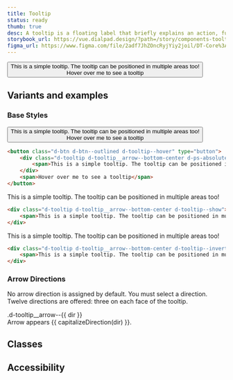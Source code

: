 ```yaml
---
title: Tooltip
status: ready
thumb: true
desc: A tooltip is a floating label that briefly explains an action, function, or an element. Its content is exclusively text and shouldn't be vital information for users. If richer media is desired, consider using a popover instead.
storybook_url: https://vue.dialpad.design/?path=/story/components-tooltip--default
figma_url: https://www.figma.com/file/2adf7JhZOncRyjYiy2joil/DT-Core%3A-Components-7?node-id=8919%3A21626&viewport=-614%2C359%2C0.86&t=xHutRjwo1o5zMTgT-11
---
```

<code-well-header bgclass="d-bgc-black-100" class='d-hmn264'>
  <button class="d-btn d-btn--outlined d-tooltip--hover" type="button">
    <div class="d-tooltip d-tooltip__arrow--bottom-center d-ps-absolute">
      <span>This is a simple tooltip. The tooltip can be positioned in multiple areas too!</span>
    </div>
    <span>Hover over me to see a tooltip</span>
  </button>
</code-well-header>

[//]: # (## Usage)
[//]: # (Lorem ipsum dolor sit amet, consectetur adipiscing elit. Morbi massa ante, tempus vitae lacus id, luctus tristique lorem. Mauris feugiat massa ex, id aliquet mi tempor non. Curabitur non tristique lectus. Fusce ut nisl non diam dignissim viverra. In posuere dui arcu, sed eleifend massa faucibus sed. Phasellus quis leo vitae erat pellentesque venenatis id vitae lectus. Suspendisse convallis, metus a congue tincidunt, velit sem tincidunt dui, eget auctor ipsum ipsum in ex. Nullam lobortis, mauris vel vestibulum rutrum, lorem elit vehicula est, nec viverra ante erat nec dolor. Proin at placerat tortor. Nam ullamcorper metus et eros porta, at lacinia leo scelerisque. Curabitur finibus sollicitudin odio tempor finibus. Donec lobortis metus vitae mollis gravida.)

## Variants and examples

### Base Styles

<code-well-header bgclass="d-bgc-black-100" class='d-hmn264'>
  <button class="d-btn d-btn--outlined d-tooltip--hover" type="button">
      <div class="d-tooltip d-tooltip__arrow--bottom-center d-ps-absolute">
          <span>This is a simple tooltip. The tooltip can be positioned in multiple areas too!</span>
      </div>
      <span>Hover over me to see a tooltip</span>
  </button>
</code-well-header>

```html
<button class="d-btn d-btn--outlined d-tooltip--hover" type="button">
    <div class="d-tooltip d-tooltip__arrow--bottom-center d-ps-absolute">
        <span>This is a simple tooltip. The tooltip can be positioned in multiple areas too!</span>
    </div>
    <span>Hover over me to see a tooltip</span>
</button>
```

<code-well-header>
  <div class="d-tooltip d-tooltip__arrow--bottom-center d-tooltip--show">
    <span>This is a simple tooltip. The tooltip can be positioned in multiple areas too!</span>
  </div>
</code-well-header>

```html
<div class="d-tooltip d-tooltip__arrow--bottom-center d-tooltip--show">
    <span>This is a simple tooltip. The tooltip can be positioned in multiple areas too!</span>
</div>
```

<code-well-header bgclass="d-bgc-black-800">
  <div class="d-tooltip d-tooltip__arrow--bottom-center d-tooltip--inverted d-tooltip--show">
    <span>This is a simple tooltip. The tooltip can be positioned in multiple areas too!</span>
  </div>
</code-well-header>

```html
<div class="d-tooltip d-tooltip__arrow--bottom-center d-tooltip--inverted d-tooltip--show">
    <span>This is a simple tooltip. The tooltip can be positioned in multiple areas too!</span>
</div>
```

### Arrow Directions

No arrow direction is assigned by default. You must select a direction. Twelve directions are offered: three on each face of the tooltip.

<code-well-header>
  <div v-for="dir in directions" class="d-w40p d-p12">
    <div class="d-tooltip d-tooltip--show" :class="'d-tooltip__arrow--'+dir">
      <span class="d-ff-mono d-fs-100 d-mb4">.d-tooltip__arrow--{{ dir }}</span>
      <div>
        <span>Arrow appears {{ capitalizeDirection(dir) }}.</span>
      </div>
    </div>
  </div>
</code-well-header>

## Classes

<component-class-table component-name="tooltip" />

## Accessibility

<component-accessible-table component-name="tooltip" />

<script>
export default {
  data() {
    return {
      directions: [
        'top-left',
        'top-center',
        'top-right',
        'right-top',
        'right-center',
        'right-bottom',
        'bottom-left',
        'bottom-center',
        'bottom-right',
        'left-top',
        'left-center',
        'left-bottom',
      ]
    }
  },
  methods: {
    capitalizeDirection(direction) {
      return direction.split('-').join(' ');
    },
  },
}
</script>
